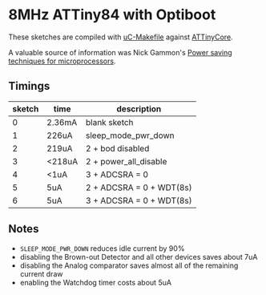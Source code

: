 # 8MHz ATTiny84 with Optiboot

These sketches are compiled with [uC-Makefile](https://github.com/jscrane/uC-Makefile) 
against [ATTinyCore](https://github.com/SpenceKonde/ATTinyCore).

A valuable source of information was Nick Gammon's 
[Power saving techniques for microprocessors](https://www.gammon.com.au/power).

## Timings

| sketch | time	| description |
| ------ | ---- | ----------- |
|0 |	2.36mA |	blank sketch |
|1 |	226uA |		sleep_mode_pwr_down |
|2 | 	219uA |		2 + bod disabled |
|3 | 	<218uA |	2 + power_all_disable |
|4 | 	<1uA |		3 + ADCSRA = 0 |
|5 | 	5uA |		2 + ADCSRA = 0 + WDT(8s) |
|6 |	5uA |		3 + ADCSRA = 0 + WDT(8s) |

## Notes

- `SLEEP_MODE_PWR_DOWN` reduces idle current by 90%
- disabling the Brown-out Detector and all other devices saves about 7uA
- disabling the Analog comparator saves almost all of the remaining current draw
- enabling the Watchdog timer costs about 5uA
